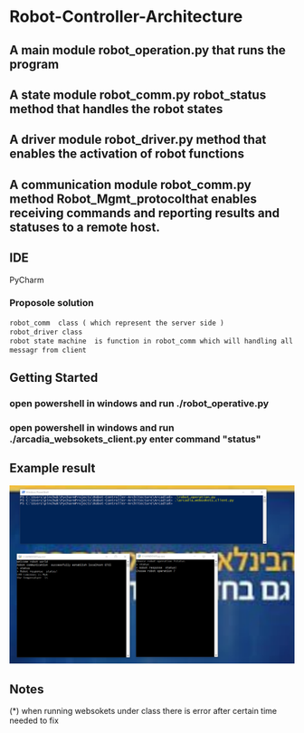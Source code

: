 # Robot-Controller-Architecture
## A main module  robot_operation.py that runs the program
## A state module robot_comm.py robot_status method  that handles the robot states
## A driver module robot_driver.py method that enables the activation of robot functions
## A communication module robot_comm.py  method  Robot_Mgmt_protocolthat enables receiving commands and reporting results and statuses to a remote host.

## IDE 
   PyCharm
	 
	
		
### Proposole solution
    robot_comm  class ( which represent the server side )
    robot_driver class
    robot state machine  is function in robot_comm which will handling all messagr from client 

## Getting Started
### open powershell in  windows  and run ./robot_operative.py 
### open powershell in  windows  and run ./arcadia_websokets_client.py enter command  "status" 
## Example result 
![](/images/view_wesokets.PNG)
## Notes
 (*)  when running websokets  under class there is error  after certain time  needed to  fix 

